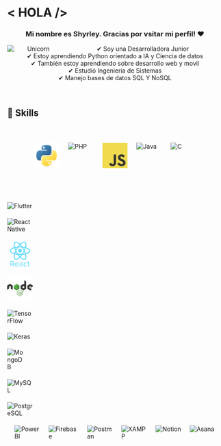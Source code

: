 <h1> < HOLA /> </h1>

<h3 align="center">Mi nombre es Shyrley. Gracias por vsitar mi perfil! ❤️ <br></h3>

<p align="center">
  
  <img align="left" width=130px alt="Unicorn" src="https://media.giphy.com/media/3ohs4BSacFKI7A717y/giphy.gif" />
  ✔ Soy una Desarrolladora Junior<br>
  ✔ Estoy aprendiendo Python orientado a IA y Ciencia de datos<br>
  ✔ También estoy aprendiendo sobre desarrollo web y movil <br>
  ✔ Estudió Ingeniería de Sistemas<br>
  ✔ Manejo bases de datos SQL Y NoSQL<br>
</p>

<br>

<div style="display: flex; flex-direction: column;">
  <h2>🌟 Skills</h2>
  <!-- Lenguajes -->
  <h3><!- Lenguajes -></h3>
  <div style="display: flex; justify-content: center; gap: 20px; flex-wrap: wrap; margin-bottom: 20px; flex-direction: row;">
      <img align="left" alt="Python" width="60px" src="https://raw.githubusercontent.com/devicons/devicon/master/icons/python/python-original.svg"/>
      <img align="left" alt="PHP" width="60px" src="https://www.vectorlogo.zone/logos/php/php-icon.svg"/>
      <img align="left" alt="JavaScript" width="60px" src="https://raw.githubusercontent.com/devicons/devicon/master/icons/javascript/javascript-original.svg"/>
      <img align="left" alt="Java" width="60px" src="https://www.vectorlogo.zone/logos/java/java-icon.svg"/>
      <img align="left" alt="C" width="60px" src="https://seeklogo.com/images/C/c-sharp-c-logo-02F17714BA-seeklogo.com.png"/>
  </div>
  <!-- Frameworks -->
  <div style="display: flex; justify-content: center; gap: 20px; flex-wrap: wrap; margin-bottom: 20px; flex-direction: column;">
      <h3><!-  Frameworks -></h3>
      <img align="left" alt="Flutter" width="60px" src="https://www.vectorlogo.zone/logos/flutterio/flutterio-icon.svg"/>
      <img align="left" alt="React Native" width="60px" src="https://seeklogo.com/images/R/react-native-logo-221C671C70-seeklogo.com.png"/>
      <img align="left" alt="React" width="60px" src="https://raw.githubusercontent.com/devicons/devicon/master/icons/react/react-original-wordmark.svg"/>
      <img align="left" alt="Node.js" width="60px" src="https://raw.githubusercontent.com/devicons/devicon/master/icons/nodejs/nodejs-original-wordmark.svg"/>
      <img align="left" alt="TensorFlow" width="60px" src="https://www.vectorlogo.zone/logos/tensorflow/tensorflow-icon.svg"/>
      <img align="left" alt="Keras" width="60px" src="https://seeklogo.com/images/K/keras-logo-6B06C2FC2D-seeklogo.com.png"/>
  </div>
  <!-- Bases de datos -->
  <div style="display: flex; justify-content: center; gap: 20px; flex-wrap: wrap; margin-bottom: 20px; flex-direction: column;">
      <img align="left" alt="MongoDB" width="40px" src="https://seeklogo.com/images/M/mongodb-logo-655F7D542D-seeklogo.com.png"/>
      <img align="left" alt="MySQL" width="60px" src="https://www.vectorlogo.zone/logos/mysql/mysql-icon.svg"/>
      <img align="left" alt="PostgreSQL" width="60px" src="https://seeklogo.com/images/P/postgresql-logo-5309879B58-seeklogo.com.png"/>
  </div>
  <!-- Herramientas -->
  <div style="display: flex; justify-content: center; gap: 20px; flex-wrap: wrap; margin-bottom: 20px;">
      <img align="left" alt="Power BI" width="60px" src="https://seeklogo.com/images/P/power-bi-icon-logo-E1B451ED39-seeklogo.com.png"/>
      <img align="left" alt="Firebase" width="70px" src="https://www.vectorlogo.zone/logos/firebase/firebase-icon.svg"/>
      <img align="left" alt="Postman" width="60px" src="https://www.vectorlogo.zone/logos/getpostman/getpostman-icon.svg"/>
      <img align="left" alt="XAMPP" width="60px" src="https://seeklogo.com/images/X/xampp-logo-1C1A9E3689-seeklogo.com.png"/>
      <img align="left" alt="Notion" width="60px" src="https://seeklogo.com/images/N/notion-icon-logo-D1D5998962-seeklogo.com.png"/>
      <img align="left" alt="Asana" width="60px" src="https://seeklogo.com/images/A/asana-logo-B759BB50CD-seeklogo.com.png"/>
  </div>
</div>
